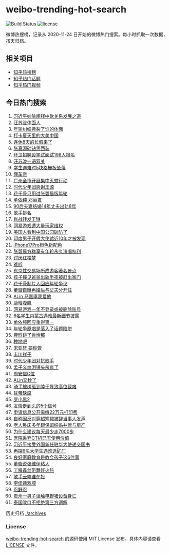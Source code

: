 # weibo-trending-hot-search

[![Build Status](https://github.com/justjavac/weibo-trending-hot-search/workflows/ci/badge.svg?branch=master)](https://github.com/justjavac/weibo-trending-hot-search/actions)
[![license](https://img.shields.io/github/license/justjavac/weibo-trending-hot-search)](https://github.com/justjavac/weibo-trending-hot-search/blob/master/LICENSE)

微博热搜榜，记录从 2020-11-24 日开始的微博热门搜索。每小时抓取一次数据，按天[归档](./archives)。

## 相关项目

- [知乎热搜榜](https://github.com/justjavac/zhihu-trending-top-search)
- [知乎热门话题](https://github.com/justjavac/zhihu-trending-hot-questions)
- [知乎热门视频](https://github.com/justjavac/zhihu-trending-hot-video)

## 今日热门搜索

<!-- BEGIN -->
<!-- 最后更新时间 Sat Jul 26 2025 01:09:24 GMT+0800 (China Standard Time) -->

1. [习近平妙喻阐释中欧关系发展之道](https://s.weibo.com//weibo?q=%23%E4%B9%A0%E8%BF%91%E5%B9%B3%E5%A6%99%E5%96%BB%E9%98%90%E9%87%8A%E4%B8%AD%E6%AC%A7%E5%85%B3%E7%B3%BB%E5%8F%91%E5%B1%95%E4%B9%8B%E9%81%93%23&Refer=new_time)
1. [汪苏泷体面人](https://s.weibo.com//weibo?q=%E6%B1%AA%E8%8B%8F%E6%B3%B7%E4%BD%93%E9%9D%A2%E4%BA%BA&t=31&band_rank=7&Refer=top)
1. [年轮纠纷撕裂了谁的体面](https://s.weibo.com//weibo?q=%23%E5%B9%B4%E8%BD%AE%E7%BA%A0%E7%BA%B7%E6%92%95%E8%A3%82%E4%BA%86%E8%B0%81%E7%9A%84%E4%BD%93%E9%9D%A2%23&t=31&band_rank=14&Refer=top)
1. [打卡夏天里的大美中国](https://s.weibo.com//weibo?q=%23%E6%89%93%E5%8D%A1%E5%A4%8F%E5%A4%A9%E9%87%8C%E7%9A%84%E5%A4%A7%E7%BE%8E%E4%B8%AD%E5%9B%BD%23&t=31&band_rank=3&Refer=top)
1. [连休8天的长假来了](https://s.weibo.com//weibo?q=%23%E8%BF%9E%E4%BC%918%E5%A4%A9%E7%9A%84%E9%95%BF%E5%81%87%E6%9D%A5%E4%BA%86%23&t=31&band_rank=4&Refer=top)
1. [张真源碎钻黑西装](https://s.weibo.com//weibo?q=%23%E5%BC%A0%E7%9C%9F%E6%BA%90%E7%A2%8E%E9%92%BB%E9%BB%91%E8%A5%BF%E8%A3%85%23&t=31&band_rank=5&Refer=top)
1. [环卫招聘设笔试面试198人报名](https://s.weibo.com//weibo?q=%23%E7%8E%AF%E5%8D%AB%E6%8B%9B%E8%81%98%E8%AE%BE%E7%AC%94%E8%AF%95%E9%9D%A2%E8%AF%95198%E4%BA%BA%E6%8A%A5%E5%90%8D%23&t=31&band_rank=30&Refer=top)
1. [汪苏泷一语双关](https://s.weibo.com//weibo?q=%23%E6%B1%AA%E8%8B%8F%E6%B3%B7%E4%B8%80%E8%AF%AD%E5%8F%8C%E5%85%B3%23&t=31&band_rank=2&Refer=top)
1. [学生遇难时5块格栅板坠落](https://s.weibo.com//weibo?q=%23%E5%AD%A6%E7%94%9F%E9%81%87%E9%9A%BE%E6%97%B65%E5%9D%97%E6%A0%BC%E6%A0%85%E6%9D%BF%E5%9D%A0%E8%90%BD%23&t=31&band_rank=10&Refer=top)
1. [懂车帝](https://s.weibo.com//weibo?q=%E6%87%82%E8%BD%A6%E5%B8%9D&t=31&band_rank=9&Refer=top)
1. [广州全市开展集中灭蚊行动](https://s.weibo.com//weibo?q=%23%E5%B9%BF%E5%B7%9E%E5%85%A8%E5%B8%82%E5%BC%80%E5%B1%95%E9%9B%86%E4%B8%AD%E7%81%AD%E8%9A%8A%E8%A1%8C%E5%8A%A8%23&t=31&band_rank=18&Refer=top)
1. [时代少年团感谢王源](https://s.weibo.com//weibo?q=%23%E6%97%B6%E4%BB%A3%E5%B0%91%E5%B9%B4%E5%9B%A2%E6%84%9F%E8%B0%A2%E7%8E%8B%E6%BA%90%23&t=31&band_rank=13&Refer=top)
1. [花千骨只用过张碧晨版年轮](https://s.weibo.com//weibo?q=%E8%8A%B1%E5%8D%83%E9%AA%A8%E5%8F%AA%E7%94%A8%E8%BF%87%E5%BC%A0%E7%A2%A7%E6%99%A8%E7%89%88%E5%B9%B4%E8%BD%AE&t=31&band_rank=11&Refer=top)
1. [单依纯 邓丽君](https://s.weibo.com//weibo?q=%E5%8D%95%E4%BE%9D%E7%BA%AF%20%E9%82%93%E4%B8%BD%E5%90%9B&t=31&band_rank=1&Refer=top)
1. [90后夫妻结婚14年丈夫出轨8年](https://s.weibo.com//weibo?q=%2390%E5%90%8E%E5%A4%AB%E5%A6%BB%E7%BB%93%E5%A9%9A14%E5%B9%B4%E4%B8%88%E5%A4%AB%E5%87%BA%E8%BD%A88%E5%B9%B4%23&t=31&band_rank=12&Refer=top)
1. [歌手排名](https://s.weibo.com//weibo?q=%E6%AD%8C%E6%89%8B%E6%8E%92%E5%90%8D&t=31&band_rank=8&Refer=top)
1. [肖战转发王琳](https://s.weibo.com//weibo?q=%23%E8%82%96%E6%88%98%E8%BD%AC%E5%8F%91%E7%8E%8B%E7%90%B3%23&t=31&band_rank=31&Refer=top)
1. [网易游戏遭大量玩家维权](https://s.weibo.com//weibo?q=%23%E7%BD%91%E6%98%93%E6%B8%B8%E6%88%8F%E9%81%AD%E5%A4%A7%E9%87%8F%E7%8E%A9%E5%AE%B6%E7%BB%B4%E6%9D%83%23&t=31&band_rank=38&Refer=top)
1. [美国人看到中国公园破防了](https://s.weibo.com//weibo?q=%E7%BE%8E%E5%9B%BD%E4%BA%BA%E7%9C%8B%E5%88%B0%E4%B8%AD%E5%9B%BD%E5%85%AC%E5%9B%AD%E7%A0%B4%E9%98%B2%E4%BA%86&t=31&band_rank=5&Refer=top)
1. [印度男子开假大使馆近10年才被发现](https://s.weibo.com//weibo?q=%23%E5%8D%B0%E5%BA%A6%E7%94%B7%E5%AD%90%E5%BC%80%E5%81%87%E5%A4%A7%E4%BD%BF%E9%A6%86%E8%BF%9110%E5%B9%B4%E6%89%8D%E8%A2%AB%E5%8F%91%E7%8E%B0%23&t=31&band_rank=48&Refer=top)
1. [iPhone17Pro橙色新配色](https://s.weibo.com//weibo?q=%23iPhone17Pro%E6%A9%99%E8%89%B2%E6%96%B0%E9%85%8D%E8%89%B2%23&t=31&band_rank=17&Refer=top)
1. [张碧晨方称享有年轮永久演唱权利](https://s.weibo.com//weibo?q=%23%E5%BC%A0%E7%A2%A7%E6%99%A8%E6%96%B9%E7%A7%B0%E4%BA%AB%E6%9C%89%E5%B9%B4%E8%BD%AE%E6%B0%B8%E4%B9%85%E6%BC%94%E5%94%B1%E6%9D%83%E5%88%A9%23&t=31&band_rank=21&Refer=top)
1. [讨厌红楼梦](https://s.weibo.com//weibo?q=%E8%AE%A8%E5%8E%8C%E7%BA%A2%E6%A5%BC%E6%A2%A6&t=31&band_rank=15&Refer=top)
1. [难听](https://s.weibo.com//weibo?q=%E9%9A%BE%E5%90%AC&t=31&band_rank=22&Refer=top)
1. [东京性交易场所成游客著名景点](https://s.weibo.com//weibo?q=%E4%B8%9C%E4%BA%AC%E6%80%A7%E4%BA%A4%E6%98%93%E5%9C%BA%E6%89%80%E6%88%90%E6%B8%B8%E5%AE%A2%E8%91%97%E5%90%8D%E6%99%AF%E7%82%B9&t=31&band_rank=25&Refer=top)
1. [孩子撞见爸爸出轨半夜被赶出家门](https://s.weibo.com//weibo?q=%23%E5%AD%A9%E5%AD%90%E6%92%9E%E8%A7%81%E7%88%B8%E7%88%B8%E5%87%BA%E8%BD%A8%E5%8D%8A%E5%A4%9C%E8%A2%AB%E8%B5%B6%E5%87%BA%E5%AE%B6%E9%97%A8%23&t=31&band_rank=23&Refer=top)
1. [花千骨制片人回应年轮争议](https://s.weibo.com//weibo?q=%23%E8%8A%B1%E5%8D%83%E9%AA%A8%E5%88%B6%E7%89%87%E4%BA%BA%E5%9B%9E%E5%BA%94%E5%B9%B4%E8%BD%AE%E4%BA%89%E8%AE%AE%23&t=31&band_rank=26&Refer=top)
1. [董璇自曝再婚后与丈夫分开住](https://s.weibo.com//weibo?q=%23%E8%91%A3%E7%92%87%E8%87%AA%E6%9B%9D%E5%86%8D%E5%A9%9A%E5%90%8E%E4%B8%8E%E4%B8%88%E5%A4%AB%E5%88%86%E5%BC%80%E4%BD%8F%23&t=31&band_rank=33&Refer=top)
1. [ALin 马嘉祺我爱他](https://s.weibo.com//weibo?q=ALin%20%E9%A9%AC%E5%98%89%E7%A5%BA%E6%88%91%E7%88%B1%E4%BB%96&t=31&band_rank=24&Refer=top)
1. [鹿晗腹肌](https://s.weibo.com//weibo?q=%E9%B9%BF%E6%99%97%E8%85%B9%E8%82%8C&t=31&band_rank=27&Refer=top)
1. [网易游戏一年不登录或被删除账号](https://s.weibo.com//weibo?q=%23%E7%BD%91%E6%98%93%E6%B8%B8%E6%88%8F%E4%B8%80%E5%B9%B4%E4%B8%8D%E7%99%BB%E5%BD%95%E6%88%96%E8%A2%AB%E5%88%A0%E9%99%A4%E8%B4%A6%E5%8F%B7%23&t=31&band_rank=34&Refer=top)
1. [6名学生内蒙古遇难最新细节披露](https://s.weibo.com//weibo?q=%236%E5%90%8D%E5%AD%A6%E7%94%9F%E5%86%85%E8%92%99%E5%8F%A4%E9%81%87%E9%9A%BE%E6%9C%80%E6%96%B0%E7%BB%86%E8%8A%82%E6%8A%AB%E9%9C%B2%23&t=31&band_rank=6&Refer=top)
1. [单依纯回应重得第一](https://s.weibo.com//weibo?q=%23%E5%8D%95%E4%BE%9D%E7%BA%AF%E5%9B%9E%E5%BA%94%E9%87%8D%E5%BE%97%E7%AC%AC%E4%B8%80%23&t=31&band_rank=19&Refer=top)
1. [年轮争原唱是落入了话题陷阱](https://s.weibo.com//weibo?q=%23%E5%B9%B4%E8%BD%AE%E4%BA%89%E5%8E%9F%E5%94%B1%E6%98%AF%E8%90%BD%E5%85%A5%E4%BA%86%E8%AF%9D%E9%A2%98%E9%99%B7%E9%98%B1%23&t=31&band_rank=33&Refer=top)
1. [鹿晗跳了肯恰那](https://s.weibo.com//weibo?q=%23%E9%B9%BF%E6%99%97%E8%B7%B3%E4%BA%86%E8%82%AF%E6%81%B0%E9%82%A3%23&t=31&band_rank=35&Refer=top)
1. [种地吧](https://s.weibo.com//weibo?q=%E7%A7%8D%E5%9C%B0%E5%90%A7&t=31&band_rank=32&Refer=top)
1. [宋亚轩 要你管](https://s.weibo.com//weibo?q=%E5%AE%8B%E4%BA%9A%E8%BD%A9%20%E8%A6%81%E4%BD%A0%E7%AE%A1&t=31&band_rank=29&Refer=top)
1. [丰川祥子](https://s.weibo.com//weibo?q=%E4%B8%B0%E5%B7%9D%E7%A5%A5%E5%AD%90&t=31&band_rank=16&Refer=top)
1. [时代少年团对抗歌手](https://s.weibo.com//weibo?q=%E6%97%B6%E4%BB%A3%E5%B0%91%E5%B9%B4%E5%9B%A2%E5%AF%B9%E6%8A%97%E6%AD%8C%E6%89%8B&t=31&band_rank=28&Refer=top)
1. [孟子义血泪镜头杀疯了](https://s.weibo.com//weibo?q=%E5%AD%9F%E5%AD%90%E4%B9%89%E8%A1%80%E6%B3%AA%E9%95%9C%E5%A4%B4%E6%9D%80%E7%96%AF%E4%BA%86&t=31&band_rank=37&Refer=top)
1. [周安信C位](https://s.weibo.com//weibo?q=%E5%91%A8%E5%AE%89%E4%BF%A1C%E4%BD%8D&t=31&band_rank=40&Refer=top)
1. [ALin又秒了](https://s.weibo.com//weibo?q=ALin%E5%8F%88%E7%A7%92%E4%BA%86&t=31&band_rank=36&Refer=top)
1. [骑手被树砸到脖子导致高位截瘫](https://s.weibo.com//weibo?q=%23%E9%AA%91%E6%89%8B%E8%A2%AB%E6%A0%91%E7%A0%B8%E5%88%B0%E8%84%96%E5%AD%90%E5%AF%BC%E8%87%B4%E9%AB%98%E4%BD%8D%E6%88%AA%E7%98%AB%23&t=31&band_rank=49&Refer=top)
1. [耳帝缺席](https://s.weibo.com//weibo?q=%23%E8%80%B3%E5%B8%9D%E7%BC%BA%E5%B8%AD%23&t=31&band_rank=43&Refer=top)
1. [罗小黑2](https://s.weibo.com//weibo?q=%E7%BD%97%E5%B0%8F%E9%BB%912&t=31&band_rank=44&Refer=top)
1. [友情走到头的5个信号](https://s.weibo.com//weibo?q=%23%E5%8F%8B%E6%83%85%E8%B5%B0%E5%88%B0%E5%A4%B4%E7%9A%845%E4%B8%AA%E4%BF%A1%E5%8F%B7%23&t=31&band_rank=39&Refer=top)
1. [申请信息公开需缴22万元打印费](https://s.weibo.com//weibo?q=%23%E7%94%B3%E8%AF%B7%E4%BF%A1%E6%81%AF%E5%85%AC%E5%BC%80%E9%9C%80%E7%BC%B422%E4%B8%87%E5%85%83%E6%89%93%E5%8D%B0%E8%B4%B9%23&t=31&band_rank=46&Refer=top)
1. [自称因反对穿超短裙被辞当事人发声](https://s.weibo.com//weibo?q=%23%E8%87%AA%E7%A7%B0%E5%9B%A0%E5%8F%8D%E5%AF%B9%E7%A9%BF%E8%B6%85%E7%9F%AD%E8%A3%99%E8%A2%AB%E8%BE%9E%E5%BD%93%E4%BA%8B%E4%BA%BA%E5%8F%91%E5%A3%B0%23&t=31&band_rank=47&Refer=top)
1. [老人卧床多年跟保姆结婚并赠与房产](https://s.weibo.com//weibo?q=%23%E8%80%81%E4%BA%BA%E5%8D%A7%E5%BA%8A%E5%A4%9A%E5%B9%B4%E8%B7%9F%E4%BF%9D%E5%A7%86%E7%BB%93%E5%A9%9A%E5%B9%B6%E8%B5%A0%E4%B8%8E%E6%88%BF%E4%BA%A7%23&t=31&band_rank=48&Refer=top)
1. [为什么建议每天最少走7000步](https://s.weibo.com//weibo?q=%23%E4%B8%BA%E4%BB%80%E4%B9%88%E5%BB%BA%E8%AE%AE%E6%AF%8F%E5%A4%A9%E6%9C%80%E5%B0%91%E8%B5%B07000%E6%AD%A5%23&t=31&band_rank=47&Refer=top)
1. [医院丢弃CT机已无使用价值](https://s.weibo.com//weibo?q=%23%E5%8C%BB%E9%99%A2%E4%B8%A2%E5%BC%83CT%E6%9C%BA%E5%B7%B2%E6%97%A0%E4%BD%BF%E7%94%A8%E4%BB%B7%E5%80%BC%23&t=31&band_rank=50&Refer=top)
1. [习近平接受外国新任驻华大使递交国书](https://s.weibo.com//weibo?q=%23%E4%B9%A0%E8%BF%91%E5%B9%B3%E6%8E%A5%E5%8F%97%E5%A4%96%E5%9B%BD%E6%96%B0%E4%BB%BB%E9%A9%BB%E5%8D%8E%E5%A4%A7%E4%BD%BF%E9%80%92%E4%BA%A4%E5%9B%BD%E4%B9%A6%23&Refer=new_time)
1. [再探6名大学生遇难选矿厂](https://s.weibo.com//weibo?q=%23%E5%86%8D%E6%8E%A26%E5%90%8D%E5%A4%A7%E5%AD%A6%E7%94%9F%E9%81%87%E9%9A%BE%E9%80%89%E7%9F%BF%E5%8E%82%23&t=31&band_rank=20&Refer=top)
1. [良好家庭教育是教会孩子这6件事](https://s.weibo.com//weibo?q=%23%E8%89%AF%E5%A5%BD%E5%AE%B6%E5%BA%AD%E6%95%99%E8%82%B2%E6%98%AF%E6%95%99%E4%BC%9A%E5%AD%A9%E5%AD%90%E8%BF%996%E4%BB%B6%E4%BA%8B%23&t=31&band_rank=40&Refer=top)
1. [董璇说张维伊粘人](https://s.weibo.com//weibo?q=%E8%91%A3%E7%92%87%E8%AF%B4%E5%BC%A0%E7%BB%B4%E4%BC%8A%E7%B2%98%E4%BA%BA&t=31&band_rank=41&Refer=top)
1. [丁程鑫丝带舞好火热](https://s.weibo.com//weibo?q=%E4%B8%81%E7%A8%8B%E9%91%AB%E4%B8%9D%E5%B8%A6%E8%88%9E%E5%A5%BD%E7%81%AB%E7%83%AD&t=31&band_rank=42&Refer=top)
1. [歌手云端谁在投](https://s.weibo.com//weibo?q=%23%E6%AD%8C%E6%89%8B%E4%BA%91%E7%AB%AF%E8%B0%81%E5%9C%A8%E6%8A%95%23&t=31&band_rank=43&Refer=top)
1. [李佳薇戏腔](https://s.weibo.com//weibo?q=%23%E6%9D%8E%E4%BD%B3%E8%96%87%E6%88%8F%E8%85%94%23&t=31&band_rank=44&Refer=top)
1. [忍野忍](https://s.weibo.com//weibo?q=%E5%BF%8D%E9%87%8E%E5%BF%8D&t=31&band_rank=45&Refer=top)
1. [贵州一男子误触电野猪设备身亡](https://s.weibo.com//weibo?q=%23%E8%B4%B5%E5%B7%9E%E4%B8%80%E7%94%B7%E5%AD%90%E8%AF%AF%E8%A7%A6%E7%94%B5%E9%87%8E%E7%8C%AA%E8%AE%BE%E5%A4%87%E8%BA%AB%E4%BA%A1%23&t=31&band_rank=46&Refer=top)
1. [泰国改口不拒绝第三方调解](https://s.weibo.com//weibo?q=%23%E6%B3%B0%E5%9B%BD%E6%94%B9%E5%8F%A3%E4%B8%8D%E6%8B%92%E7%BB%9D%E7%AC%AC%E4%B8%89%E6%96%B9%E8%B0%83%E8%A7%A3%23&t=31&band_rank=50&Refer=top)

<!-- END -->

历史归档 [./archives](./archives)

### License

[weibo-trending-hot-search](https://github.com/justjavac/weibo-trending-hot-search) 的源码使用 MIT License
发布。具体内容请查看 [LICENSE](./LICENSE) 文件。
